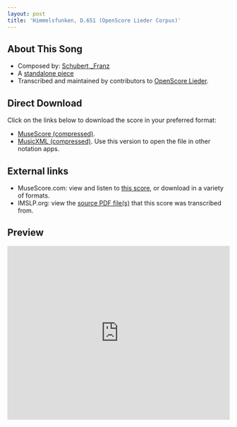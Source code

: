 ```yaml
---
layout: post
title: 'Himmelsfunken, D.651 (OpenScore Lieder Corpus)'
---
```


## About This Song

- Composed by: [Schubert,_Franz](https://fourscoreandmore.org/openscore/lieder/Schubert,_Franz)
- A [standalone piece](https://fourscoreandmore.org/openscore/lieder/Schubert,_Franz/_)
- Transcribed and maintained by contributors to [OpenScore Lieder].

[OpenScore Lieder]: https://musescore.com/openscore-lieder-corpus

## Direct Download

Click on the links below to download the score in your preferred format:
- [MuseScore (compressed)](https://github.com/openscore/lieder/blob/main/scores/Schubert,_Franz/_/Himmelsfunken,_D.651/lc6834411.mscz?raw=true).
- [MusicXML (compressed)](https://github.com/openscore/lieder/blob/main/scores/Schubert,_Franz/_/Himmelsfunken,_D.651/lc6834411.mxl?raw=true). Use this version to open the file in other notation apps.

## External links

- MuseScore.com: view and listen to [this score][MuseScore], or download in a variety of formats.
- IMSLP.org: view the [source PDF file(s)][IMSLP] that this score was transcribed from.

[MuseScore]: https://musescore.com/score/6834411
[IMSLP]: https://imslp.org/wiki/Special:ReverseLookup/16259

## Preview

<iframe width="100%" height="394" src="https://musescore.com/openscore-lieder-corpus/scores/6834411/embed" frameborder="0" allowfullscreen allow="autoplay; fullscreen"></iframe>
